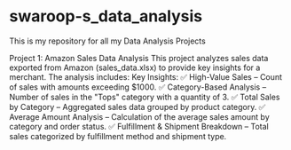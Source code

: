 # swaroop-s_data_analysis
This is my repository for all my Data Analysis Projects

Project 1: Amazon Sales Data Analysis
This project analyzes sales data exported from Amazon (sales_data.xlsx) to provide key insights for a merchant. The analysis includes:
Key Insights:
✅ High-Value Sales – Count of sales with amounts exceeding $1000.
✅ Category-Based Analysis – Number of sales in the "Tops" category with a quantity of 3.
✅ Total Sales by Category – Aggregated sales data grouped by product category.
✅ Average Amount Analysis – Calculation of the average sales amount by category and order status.
✅ Fulfillment & Shipment Breakdown – Total sales categorized by fulfillment method and shipment type.
   
